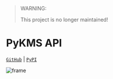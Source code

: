 > WARNING:
>
> This project is no longer maintained!

# PyKMS API

[`GitHub`](https://github.com/joe733/py-kms-api) | [`PyPI`](https://pypi.org/project/py-kms-api/)

![frame](https://github.com/joe733/py-kms-api/assets/38415384/739cf26c-2269-4a62-b681-42fd18fe93a2)
